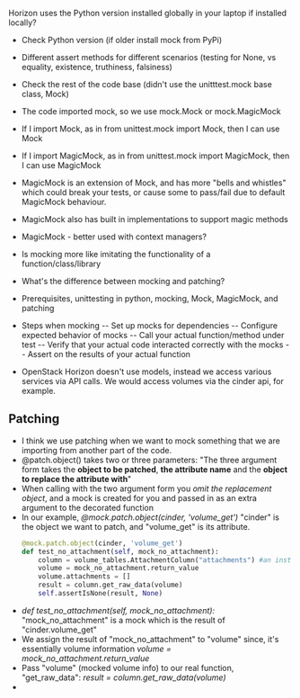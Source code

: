 Horizon uses the Python version installed globally in your laptop if installed locally?
- Check Python version (if older install mock from PyPi)
- Different assert methods for different scenarios (testing for None, vs equality, existence, truthiness, falsiness)
- Check the rest of the code base (didn't use the unitttest.mock base class, Mock)
- The code imported mock, so we use mock.Mock or mock.MagicMock
- If I import Mock, as in from unittest.mock import Mock, then I can use Mock
- If I import MagicMock, as in from unittest.mock import MagicMock, then I can use MagicMock
- MagicMock is an extension of Mock, and has more "bells and whistles" which could break your tests, or cause some to pass/fail due to default MagicMock behaviour.
- MagicMock also has built in implementations to support magic methods
- MagicMock - better used with context managers?
- Is mocking more like imitating the functionality of a function/class/library
- What's the difference between mocking and patching?
- Prerequisites, unittesting in python, mocking, Mock, MagicMock, and patching
- Steps when mocking
-- Set up mocks for dependencies
-- Configure expected behavior of mocks
-- Call your actual function/method under test
-- Verify that your actual code interacted correctly with the mocks
-- Assert on the results of your actual function
  
- OpenStack Horizon doesn't use models, instead we access various services via API calls. We would access volumes via the cinder api, for example.
## Patching
- I think we use patching when we want to mock something that we are importing from another part of the code.
- @patch.object() takes two or three parameters: "The three argument form takes the **object to be patched**, **the attribute name** and the **object to replace the attribute with**"
- When calling with the two argument form you *omit the replacement object*, and a mock is created for you and passed in as an extra argument to the decorated function
- In our example, *@mock.patch.object(cinder, 'volume_get')* "cinder" is the object we want to patch, and "volume_get" is its attribute.
    ```python
    @mock.patch.object(cinder, 'volume_get')
    def test_no_attachment(self, mock_no_attachment):
        column = volume_tables.AttachmentColumn("attachments") #an instance of the attachment column
        volume = mock_no_attachment.return_value
        volume.attachments = []
        result = column.get_raw_data(volume)
        self.assertIsNone(result, None)
    ```
- *def test_no_attachment(self, mock_no_attachment):* "mock_no_attachment" is a mock which is the result of "cinder.volume_get"
- We assign the result of "mock_no_attachment" to "volume" since, it's essentially volume information *volume = mock_no_attachment.return_value*
- Pass "volume" (mocked volume info) to our real function, "get_raw_data": *result = column.get_raw_data(volume)*
- 
